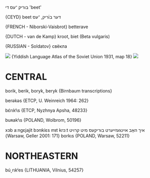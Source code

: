 בוריק
־עס
די
'beet'

{CEYD}
beet	דער בו֜ריק, ־עס

{FRENCH - Niborski-Vaisbrot}
betterave

{DUTCH - van de Kamp}
kroot, biet (Beta vulgaris)

{RUSSIAN - Soldatov}
свёкла

![](https://ia801509.us.archive.org/29/items/shprakhatlas/ShprakhatlasKarte18-Optimized.jpg)
{Yiddish Language Atlas of the Soviet Union 1931, map 18}
![](https://ia802902.us.archive.org/9/items/Yiddish-Dialect-Maps/Herzog5-51-54-DurxBurekesKurcPux-193.jpg)

CENTRAL
========

borik, berik, boryk, beryk {Birnbaum transcriptions}

berəkəs {ETCP, U. Weinreich 1964: 262}

bɛ́rɩkʲɩs {ETCP, Nyzhnya Apsha, 48233}

buʀakʲɩs {POLAND, Wolbrom, 50196}

xɔb aːngɛjajit bɔrᵻkiɛs mᵻt krɔːt איך האָב אײַנגעזײַערט בוריקעס מיט קרויט {Warsaw, Geller 2001: 171}
borkɩs {POLAND, Warsaw, 52211}

NORTHEASTERN
==============

bú˰rɩkʲes {LITHUANIA, Vilnius, 54257}
